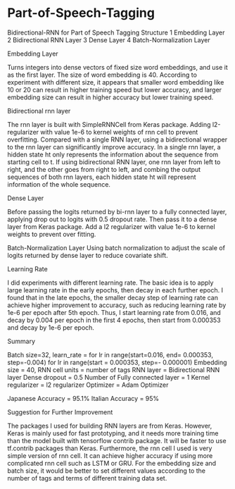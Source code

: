 # Part-of-Speech-Tagging
Bidirectional-RNN for Part of Speech Tagging
Structure
1 Embedding Layer
2 Bidirectional RNN Layer
3 Dense Layer
4 Batch-Normalization Layer

Embedding Layer

Turns integers into dense vectors of fixed size word embeddings, and use it as the first layer. The size of word embedding is 40. According to experiment with different size, it appears that smaller word embedding like 10 or 20 can result in higher training speed but lower accuracy, and larger embedding size can result in higher accuracy but lower training speed.

Bidirectional rnn layer

The rnn layer is built with SimpleRNNCell from Keras package. Adding l2-regularizer with value 1e-6 to kernel weights of rnn cell to prevent overfitting. Compared with a single RNN layer, using a bidirectional wrapper to the rnn layer can significantly improve accuracy. In a single rnn layer, a hidden state ht only represents the information about the sequence from starting cell to t. If using bidirectional RNN layer, one rnn layer from left to right, and the other goes from right to left, and combing the output sequences of both rnn layers, each hidden state ht will represent information of the whole sequence.

Dense Layer

Before passing the logits returned by bi-rnn layer to a fully connected layer, applying drop out to logits with 0.5 dropout rate. Then pass it to a dense layer from Keras package. Add a l2 regularizer with value 1e-6 to kernel weights to prevent over fitting.

Batch-Normalization Layer
Using batch normalization to adjust the scale of logits returned by dense layer to reduce covariate shift.

Learning Rate

I did experiments with different learning rate. The basic idea is to apply large learning rate in the early epochs, then decay in each further epoch. I found that in the late epochs, the smaller decay step of learning rate can achieve higher improvement to accuracy, such as reducing learning rate by 1e-6 per epoch after 5th epoch. Thus, I start learning rate from 0.016, and decay by 0.004 per epoch in the first 4 epochs, then start from 0.000353 and decay by 1e-6 per epoch. 

Summary

Batch size=32, 
learn_rate = for lr in range(start=0.016, end= 0.000353, step=-0.004) for lr in range(start = 0.000353, step=- 0.000001)
Embedding size = 40,
RNN cell units = number of tags
RNN layer = Bidirectional RNN layer
Dense dropout = 0.5
Number of Fully connected layer = 1
Kernel regularizer = l2 regularizer
Optimizer = Adam Optimizer

Japanese Accuracy = 95.1%
Italian Accuracy = 95%

Suggestion for Further Improvement

The packages I used for building RNN layers are from Keras. However, Keras is mainly used for fast prototyping, and it needs more training time than the model built with tensorflow contrib package. It will be faster to use tf.contrib packages than Keras. Furthermore, the rnn cell I used is very simple version of rnn cell. It can achieve higher accuracy if using more complicated rnn cell such as LSTM or GRU. For the embedding size and batch size, it would be better to set different values according to the number of tags and terms of different training data set.

